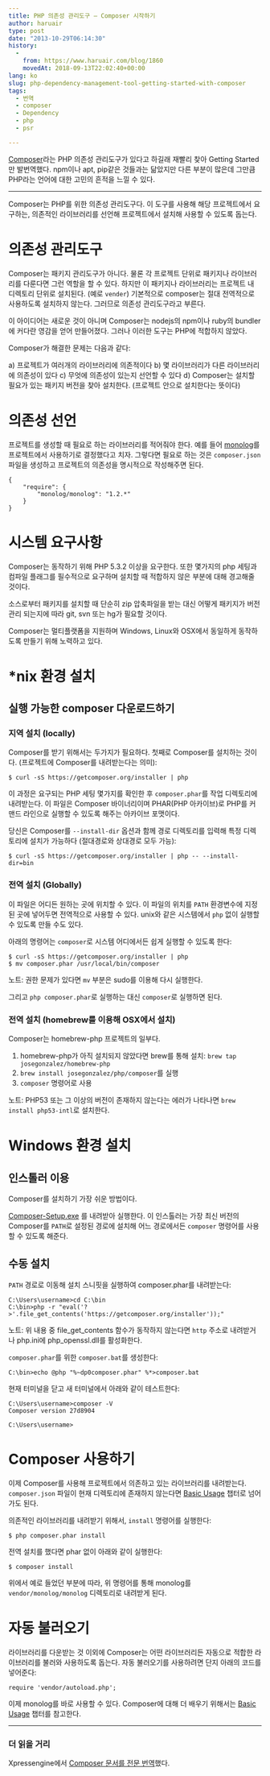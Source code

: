 ```yaml
---
title: PHP 의존성 관리도구 – Composer 시작하기
author: haruair
type: post
date: "2013-10-29T06:14:30"
history:
  - 
    from: https://www.haruair.com/blog/1860
    movedAt: 2018-09-13T22:02:40+00:00
lang: ko
slug: php-dependency-management-tool-getting-started-with-composer
tags:
  - 번역
  - composer
  - Dependency
  - php
  - psr

---
```

[Composer][1]라는 PHP 의존성 관리도구가 있다고 하길래 재빨리 찾아 Getting Started만 발번역했다. npm이나 apt, pip같은 것들과는 닮았지만 다른 부분이 많은데 그만큼 PHP라는 언어에 대한 고민의 흔적을 느낄 수 있다.

* * *

Composer는 PHP를 위한 의존성 관리도구다. 이 도구를 사용해 해당 프로젝트에서 요구하는, 의존적인 라이브러리를 선언해 프로젝트에서 설치해 사용할 수 있도록 돕는다.

# 의존성 관리도구

Composer는 패키지 관리도구가 아니다. 물론 각 프로젝트 단위로 패키지나 라이브러리를 다룬다면 그런 역할을 할 수 있다. 하지만 이 패키지나 라이브러리는 프로젝트 내 디렉토리 단위로 설치된다. (예로 `vender`) 기본적으로 composer는 절대 전역적으로 사용하도록 설치하지 않는다. 그러므로 의존성 관리도구라고 부른다.

<!--more-->

이 아이디어는 새로운 것이 아니며 Composer는 nodejs의 npm이나 ruby의 bundler에 커다란 영감을 얻어 만들어졌다. 그러나 이러한 도구는 PHP에 적합하지 않았다.

Composer가 해결한 문제는 다음과 같다:

a) 프로젝트가 여러개의 라이브러리에 의존적이다 b) 몇 라이브러리가 다른 라이브러리에 의존성이 있다 c) 무엇에 의존성이 있는지 선언할 수 있다 d) Composer는 설치할 필요가 있는 패키지 버전을 찾아 설치한다. (프로젝트 안으로 설치한다는 뜻이다)

# 의존성 선언

프로젝트를 생성할 때 필요로 하는 라이브러리를 적어줘야 한다. 예를 들어 [monolog][2]를 프로젝트에서 사용하기로 결정했다고 치자. 그렇다면 필요로 하는 것은 `composer.json` 파일을 생성하고 프로젝트의 의존성을 명시적으로 작성해주면 된다.

    {
        "require": {
            "monolog/monolog": "1.2.*"
        }
    }
    

# 시스템 요구사항

Composer는 동작하기 위해 PHP 5.3.2 이상을 요구한다. 또한 몇가지의 php 세팅과 컴파일 플래그를 필수적으로 요구하며 설치할 때 적합하지 않은 부분에 대해 경고해줄 것이다.

소스로부터 패키지를 설치할 때 단순히 zip 압축파일을 받는 대신 어떻게 패키지가 버전관리 되는지에 따라 git, svn 또는 hg가 필요할 것이다.

Composer는 멀티플랫폼을 지원하며 Windows, Linux와 OSX에서 동일하게 동작하도록 만들기 위해 노력하고 있다.

# *nix 환경 설치

## 실행 가능한 composer 다운로드하기

### 지역 설치 (locally)

Composer를 받기 위해서는 두가지가 필요하다. 첫째로 Composer를 설치하는 것이다. (프로젝트에 Composer를 내려받는다는 의미):

    $ curl -sS https://getcomposer.org/installer | php
    

이 과정은 요구되는 PHP 세팅 몇가지를 확인한 후 `composer.phar`를 작업 디렉토리에 내려받는다. 이 파일은 Composer 바이너리이며 PHAR(PHP 아카이브)로 PHP를 커맨드 라인으로 실행할 수 있도록 해주는 아카이브 포맷이다.

당신은 Composer를 `--install-dir` 옵션과 함께 경로 디렉토리를 입력해 특정 디렉토리에 설치가 가능하다 (절대경로와 상대경로 모두 가능):

    $ curl -sS https://getcomposer.org/installer | php -- --install-dir=bin
    

### 전역 설치 (Globally)

이 파일은 어디든 원하는 곳에 위치할 수 있다. 이 파일의 위치를 `PATH` 환경변수에 지정된 곳에 넣어두면 전역적으로 사용할 수 있다. unix와 같은 시스템에서 `php` 없이 실행할 수 있도록 만들 수도 있다.

아래의 명령어는 `composer`로 시스템 어디에서든 쉽게 실행할 수 있도록 한다:

    $ curl -sS https://getcomposer.org/installer | php
    $ mv composer.phar /usr/local/bin/composer
    

노트: 권한 문제가 있다면 `mv` 부분은 sudo를 이용해 다시 실행한다.

그리고 `php composer.phar`로 실행하는 대신 `composer`로 실행하면 된다.

### 전역 설치 (homebrew를 이용해 OSX에서 설치)

Composer는 homebrew-php 프로젝트의 일부다.

  1. homebrew-php가 아직 설치되지 않았다면 brew를 통해 설치: `brew tap josegonzalez/homebrew-php`
  2. `brew install josegonzalez/php/composer`를 실행
  3. `composer` 명령어로 사용

노트: PHP53 또는 그 이상의 버전이 존재하지 않는다는 에러가 나타나면 `brew install php53-intl`로 설치한다.

# Windows 환경 설치

## 인스톨러 이용

Composer를 설치하기 가장 쉬운 방법이다.

[Composer-Setup.exe][3] 를 내려받아 실행한다. 이 인스톨러는 가장 최신 버전의 Composer를 `PATH`로 설정된 경로에 설치해 어느 경로에서든 `composer` 명령어를 사용할 수 있도록 해준다.

## 수동 설치

`PATH` 경로로 이동해 설치 스니핏을 실행하여 composer.phar를 내려받는다:

    C:\Users\username>cd C:\bin
    C:\bin>php -r "eval('?>'.file_get_contents('https://getcomposer.org/installer'));"
    

노트: 위 내용 중 file\_get\_contents 함수가 동작하지 않는다면 `http` 주소로 내려받거나 php.ini에 php_openssl.dll를 활성화한다.

`composer.phar`를 위한 `composer.bat`를 생성한다:

    C:\bin>echo @php "%~dp0composer.phar" %*>composer.bat
    

현재 터미널을 닫고 새 터미널에서 아래와 같이 테스트한다:

    C:\Users\username>composer -V
    Composer version 27d8904
    
    C:\Users\username>
    

# Composer 사용하기

이제 Composer를 사용해 프로젝트에서 의존하고 있는 라이브러리를 내려받는다. `composer.json` 파일이 현재 디렉토리에 존재하지 않는다면 [Basic Usage][4] 챕터로 넘어가도 된다.

의존적인 라이브러리를 내려받기 위해서, `install` 명령어를 실행한다:

    $ php composer.phar install
    

전역 설치를 했다면 phar 없이 아래와 같이 실행한다:

    $ composer install
    

위에서 예로 들었던 부분에 따라, 위 명령어를 통해 monolog를 `vendor/monolog/monolog` 디렉토리로 내려받게 된다.

# 자동 불러오기

라이브러리를 다운받는 것 이외에 Composer는 어떤 라이브러리든 자동으로 적합한 라이브러리를 불러와 사용하도록 돕는다. 자동 불러오기를 사용하려면 단지 아래의 코드를 넣어준다:

    require 'vendor/autoload.php';
    

이제 monolog를 바로 사용할 수 있다. Composer에 대해 더 배우기 위해서는 [Basic Usage][4] 챕터를 참고한다.

* * *

### 더 읽을 거리

Xpressengine에서 [Composer 문서를 전문 번역][5]했다.

 [1]: http://getcomposer.org/
 [2]: https://github.com/Seldaek/monolog
 [3]: https://getcomposer.org/Composer-Setup.exe
 [4]: http://getcomposer.org/doc/01-basic-usage.md
 [5]: http://xpressengine.github.io/Composer-korean-docs/